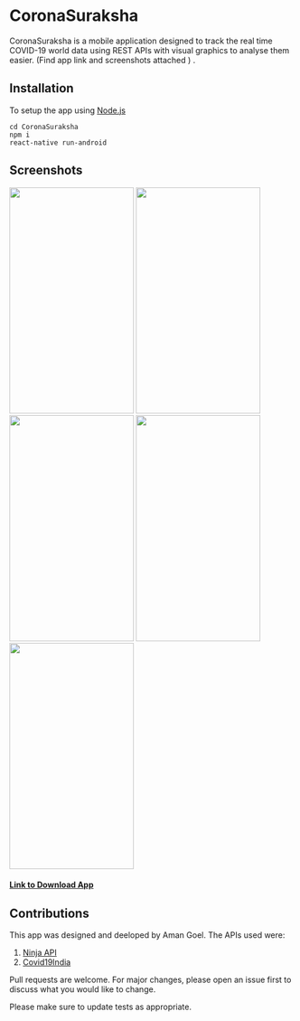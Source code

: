 # CoronaSuraksha

CoronaSuraksha is a mobile application designed to track the real time COVID-19 world data using REST APIs with visual graphics to analyse them easier. (Find app link and screenshots attached )
.
## Installation

To setup the app using [Node.js](https://nodejs.org/en/) 

```
cd CoronaSuraksha
npm i
react-native run-android
```
## Screenshots
<img src="https://github.com/amangoelfv/corona-suraksha/blob/master/assets/fonts/screenshots/IMG_20201005_153807.jpg" width="220" height="400" />  <img src="https://github.com/amangoelfv/corona-suraksha/blob/master/assets/fonts/screenshots/IMG_20201005_153825.jpg" width="220" height="400" />  <img src="https://github.com/amangoelfv/corona-suraksha/blob/master/assets/fonts/screenshots/IMG_20201005_153839.jpg" width="220" height="400" />  <img src="https://github.com/amangoelfv/corona-suraksha/blob/master/assets/fonts/screenshots/IMG_20201005_153913.jpg" width="220" height="400" />    <img src="https://github.com/amangoelfv/corona-suraksha/blob/master/assets/fonts/screenshots/Screenshot_2020-10-05-16-16-13-930_com.coronasuraksha.jpg" width="220" height="400" />




####  [Link to Download App](https://bit.ly/CoronaSuraksha)
## Contributions

This app was designed and deeloped by Aman Goel.
The APIs used were:
1. [Ninja API](https://corona.lmao.ninja/)
2. [Covid19India](https://api.covid19india.org/)

Pull requests are welcome. For major changes, please open an issue first to discuss what you would like to change.

Please make sure to update tests as appropriate.

